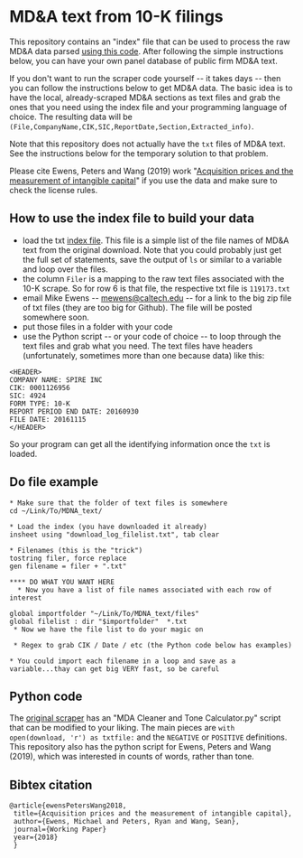 # MD&A text from 10-K filings

This repository contains an "index" file that can be used to process the raw MD&A data parsed [using this code](https://github.com/apodobytko/10K-MDA-Section).   After following the simple instructions below, you can have your own panel database of public firm MD&A text.

If you don't want to run the scraper code yourself -- it takes days -- then you can follow the instructions below to get MD&A data.   The basic idea is to have the local, already-scraped MD&A sections as text files and grab the ones that you need using the index file and your programming language of choice. The resulting data will be `(File,CompanyName,CIK,SIC,ReportDate,Section,Extracted_info)`.  

Note that this repository does not actually have the `txt` files of MD&A text.  See the instructions below for the temporary solution to that problem.

Please cite Ewens, Peters and Wang (2019) work "[Acquisition prices and the measurement of intangible capital](https://papers.ssrn.com/sol3/papers.cfm?abstract_id=3287437)" if you use the data and make sure to check the license rules.  

## How to use the index file to build your data

- load the txt [index file](https://github.com/michaelewens/md_n_a_10K/blob/master/download_log_filelist.csv).  This file is a simple list of the file names of MD&A text from the original download.  Note that you could probably just get the full set of statements, save the output of `ls` or similar to a variable and loop over the files.  
- the column `Filer` is a mapping to the raw text files associated with the 10-K scrape.   So for row 6 is that file, the respective txt file is `119173.txt`
- email Mike Ewens -- mewens@caltech.edu -- for a link to the big zip file of txt files (they are too big for Github).  The file will be posted somewhere soon.
- put those files in a folder with your code
- use the Python script -- or your code of choice -- to loop through the text files and grab what you need.  The text files have headers (unfortunately, sometimes more than one because data) like this:

```
<HEADER>
COMPANY NAME: SPIRE INC
CIK: 0001126956
SIC: 4924
FORM TYPE: 10-K
REPORT PERIOD END DATE: 20160930
FILE DATE: 20161115
</HEADER>

```

So your program can get all the identifying information once the `txt` is loaded.  

## Do file example

```
* Make sure that the folder of text files is somewhere 
cd ~/Link/To/MDNA_text/

* Load the index (you have downloaded it already)
insheet using "download_log_filelist.txt", tab clear

* Filenames (this is the "trick")
tostring filer, force replace
gen filename = filer + ".txt"

**** DO WHAT YOU WANT HERE
  * Now you have a list of file names associated with each row of interest

global importfolder "~/Link/To/MDNA_text/files"
global filelist : dir "$importfolder"  *.txt
 * Now we have the file list to do your magic on
 
 * Regex to grab CIK / Date / etc (the Python code below has examples)
 
* You could import each filename in a loop and save as a variable...thay can get big VERY fast, so be careful
```

## Python code

The [original scraper](https://github.com/apodobytko/10K-MDA-Section) has an "MDA Cleaner and Tone Calculator.py" script that can be modified to your liking.  The main pieces are `with open(download, 'r') as txtfile:` and the `NEGATIVE` or `POSITIVE` definitions.  This repository also has the python script for Ewens, Peters and Wang (2019), which was interested in counts of words, rather than tone.  

## Bibtex citation

```
@article{ewensPetersWang2018,
 title={Acquisition prices and the measurement of intangible capital},
 author={Ewens, Michael and Peters, Ryan and Wang, Sean},
 journal={Working Paper}
 year={2018}
 }
```

